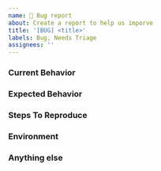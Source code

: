 ```yaml
---
name: 🐞 Bug report
about: Create a report to help us imporve
title: '[BUG] <title>'
labels: Bug, Needs Triage
assignees: ''
---
```


<!--
Note: Please search to see if an issue already exists for the bug you encountered.
-->

### Current Behavior

<!-- A concise description of what you're experiencing. -->

### Expected Behavior

<!-- A concise description of what you expected to happen. -->

### Steps To Reproduce

<!--
Example: steps to reproduce the behavior:
1. In this environment...
1. With this config...
1. Run '...'
1. See error...
-->

### Environment

<!--
Example:
- OS: Ubuntu 20.04
- Node: 13.14.0
- npm: 7.6.3
-->

### Anything else

<!--
Links? References? Anything that will give us more context about the issue that you are encountering!
-->
